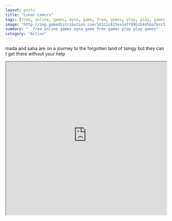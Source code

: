 ```yaml
---
layout: posts
title: "Lunar Lemurs"
tags: [free, online, games, oyna, game, free, games, play, play, games]
image: "http://img.gamedistribution.com/58311c615ea14ff8952b445ba7bcc51d.jpg"
summary: "  free online games oyna game free games play play games"
category: "Action"
---
```


mada and saha are on a journey to the forgotten land of tsingy but they can t get there without your help

<iframe width="100%" height="480px;" src="http://flash.gamedistribution.com?game=58311c615ea14ff8952b445ba7bcc51d"></iframe>
